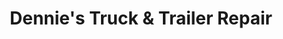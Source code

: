 ---
title: "Dennie's Truck & Trailer Repair"
url: /sonora/dennies-truck-und-trailer-repair/
shop: Autowerkstatt
---